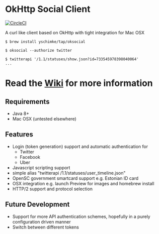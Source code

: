 # OkHttp Social Client

[![CircleCI](https://circleci.com/gh/yschimke/oksocial.svg?style=svg)](https://circleci.com/gh/yschimke/oksocial)

A curl like client based on OkHttp with tight integration for Mac OSX

```
$ brew install yschimke/tap/oksocial

$ oksocial --authorize twitter

$ twitterapi '/1.1/statuses/show.json?id=733545978398040064'
...
``` 

# Read the [Wiki](https://github.com/yschimke/oksocial/wiki) for more information

## Requirements

- Java 8+
- Mac OSX (untested elsewhere)

## Features

- Login (token generation) support and automatic authentication for
    - Twitter
    - Facebook
    - Uber
- Javascript scripting support
- simple alias "twitterapi /1.1/statuses/user_timeline.json"
- OpenSC government smartcard support e.g. Estonian ID card
- OSX integration e.g. launch Preview for images and homebrew install
- HTTP/2 support and protocol selection

## Future Development

- Support for more API authentication schemes, hopefully in a purely configuration driven manner
- Switch between different tokens
